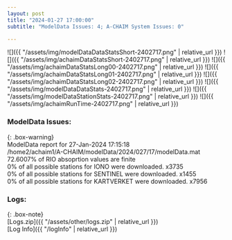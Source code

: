 ```yaml
---
layout: post
title: "2024-01-27 17:00:00"
subtitle: "ModelData Issues: 4; A-CHAIM System Issues: 0"

---
```


![]({{ "/assets/img/modelDataDataStatsShort-2402717.png" | relative_url }})
![]({{ "/assets/img/achaimDataStatsShort-2402717.png" | relative_url }})
![]({{ "/assets/img/achaimDataStatsLong00-2402717.png" | relative_url }})
![]({{ "/assets/img/achaimDataStatsLong01-2402717.png" | relative_url }})
![]({{ "/assets/img/achaimDataStatsLong02-2402717.png" | relative_url }})
![]({{ "/assets/img/modelDataDataStats-2402717.png" | relative_url }})
![]({{ "/assets/img/modelDataStationStats-2402717.png" | relative_url }})
![]({{ "/assets/img/achaimRunTime-2402717.png" | relative_url }})


### ModelData Issues:  
  
{: .box-warning}  
 ModelData report for 27-Jan-2024 17:15:18   
 /home2/achaim1/A-CHAIM/modelData/2024/027/17/modelData.mat   
 72.6007% of RIO absoprtion values are finite   
 0% of all possible stations for IONO were downloaded. x3735   
 0% of all possible stations for SENTINEL were downloaded. x1455   
 0% of all possible stations for KARTVERKET were downloaded. x7956   
  


### Logs:  
  
{: .box-note}  
[Logs.zip]({{ "/assets/other/logs.zip" | relative_url }})  
[Log Info]({{ "/logInfo" | relative_url }})  
